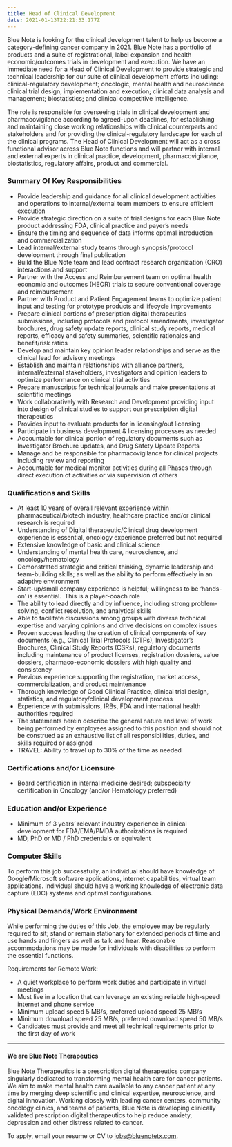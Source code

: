 ```yaml
---
title: Head of Clinical Development
date: 2021-01-13T22:21:33.177Z
---
```

Blue Note is looking for the clinical development talent to help us become a category-defining cancer company in 2021. Blue Note has a portfolio of products and a suite of registrational, label expansion and health economic/outcomes trials in development and execution. We have an immediate need for a Head of Clinical Development to provide strategic and technical leadership for our suite of clinical development efforts including: clinical-regulatory development; oncologic, mental health and neuroscience clinical trial design, implementation and execution; clinical data analysis and management; biostatistics; and clinical competitive intelligence. 

The role is responsible for overseeing trials in clinical development and pharmacovigilance according to agreed-upon deadlines, for establishing and maintaining close working relationships with clinical counterparts and stakeholders and for providing the clinical-regulatory landscape for each of the clinical programs. The Head of Clinical Development will act as a cross functional advisor across Blue Note functions and will partner with internal and external experts in clinical practice, development, pharmacovigilance, biostatistics, regulatory affairs, product and commercial. 

### Summary Of Key Responsibilities

* Provide leadership and guidance for all clinical development activities and operations to internal/external team members to ensure efficient execution
* Provide strategic direction on a suite of trial designs for each Blue Note product addressing FDA, clinical practice and payer’s needs
* Ensure the timing and sequence of data informs optimal introduction and commercialization
* Lead internal/external study teams through synopsis/protocol development through final publication
* Build the Blue Note team and lead contract research organization (CRO) interactions and support
* Partner with the Access and Reimbursement team on optimal health economic and outcomes (HEOR) trials to secure conventional coverage and reimbursement
* Partner with Product and Patient Engagement teams to optimize patient input and testing for prototype products and lifecycle improvements
* Prepare clinical portions of prescription digital therapeutics submissions, including protocols and protocol amendments, investigator brochures, drug safety update reports, clinical study reports, medical reports, efficacy and safety summaries, scientific rationales and benefit/risk ratios
* Develop and maintain key opinion leader relationships and serve as the clinical lead for advisory meetings
* Establish and maintain relationships with alliance partners, internal/external stakeholders, investigators and opinion leaders to optimize performance on clinical trial activities
* Prepare manuscripts for technical journals and make presentations at scientific meetings
* Work collaboratively with Research and Development providing input into design of clinical studies to support our prescription digital therapeutics
* Provides input to evaluate products for in licensing/out licensing
* Participate in business development & licensing processes as needed
* Accountable for clinical portion of regulatory documents such as Investigator Brochure updates, and Drug Safety Update Reports
* Manage and be responsible for pharmacovigilance for clinical projects including review and reporting
* Accountable for medical monitor activities during all Phases through direct execution of activities or via supervision of others

### Qualifications and Skills

* At least 10 years of overall relevant experience within pharmaceutical/biotech industry, healthcare practice and/or clinical research is required
* Understanding of Digital therapeutic/Clinical drug development experience is essential, oncology experience preferred but not required
* Extensive knowledge of basic and clinical science
* Understanding of mental health care, neuroscience, and oncology/hematology 
* Demonstrated strategic and critical thinking, dynamic leadership and team-building skills; as well as the ability to perform effectively in an adaptive environment
* Start-up/small company experience is helpful; willingness to be ‘hands-on’ is essential.  This is a player-coach role
* The ability to lead directly and by influence, including strong problem-solving, conflict resolution, and analytical skills
* Able to facilitate discussions among groups with diverse technical expertise and varying opinions and drive decisions on complex issues
* Proven success leading the creation of clinical components of key documents (e.g., Clinical Trial Protocols (CTPs), Investigator’s Brochures, Clinical Study Reports (CSRs), regulatory documents including maintenance of product licenses, registration dossiers, value dossiers, pharmaco-economic dossiers with high quality and consistency
* Previous experience supporting the registration, market access, commercialization, and product maintenance
* Thorough knowledge of Good Clinical Practice, clinical trial design, statistics, and regulatory/clinical development process
* Experience with submissions, IRBs, FDA and international health authorities required
* The statements herein describe the general nature and level of work being performed by employees assigned to this position and should not be construed as an exhaustive list of all responsibilities, duties, and skills required or assigned
* TRAVEL: Ability to travel up to 30% of the time as needed

### Certifications and/or Licensure

* Board certification in internal medicine desired; subspecialty certification in Oncology (and/or Hematology preferred)

### Education and/or Experience 

* Minimum of 3 years’ relevant industry experience in clinical development for FDA/EMA/PMDA authorizations is required
* MD, PhD or MD / PhD credentials or equivalent

### Computer Skills                   

To perform this job successfully, an individual should have knowledge of Google/Microsoft software applications, internet capabilities, virtual team applications. Individual should have a working knowledge of electronic data capture (EDC) systems and optimal configurations.  

### Physical Demands/Work Environment

While performing the duties of this Job, the employee may be regularly required to sit; stand or remain stationary for extended periods of time and use hands and fingers as well as talk and hear. Reasonable accommodations may be made for individuals with disabilities to perform the essential functions.

Requirements for Remote Work:

* A quiet workplace to perform work duties and participate in virtual meetings
* Must live in a location that can leverage an existing reliable high-speed internet and phone service
* Minimum upload speed 5 MB/s, preferred upload speed 25 MB/s
* Minimum download speed 25 MB/s, preferred download speed 50 MB/s
* Candidates must provide and meet all technical requirements prior to the first day of work

- - -

#### We are Blue Note Therapeutics

Blue Note Therapeutics is a prescription digital therapeutics company singularly dedicated to transforming mental health care for cancer patients. We aim to make mental health care available to any cancer patient at any time by merging deep scientific and clinical expertise, neuroscience, and digital innovation. Working closely with leading cancer centers, community oncology clinics, and teams of patients, Blue Note is developing clinically validated prescription digital therapeutics to help reduce anxiety, depression and other distress related to cancer.

To apply, email your resume or CV to [jobs@bluenotetx.com](mailto:jobs@bluenotetx.com).